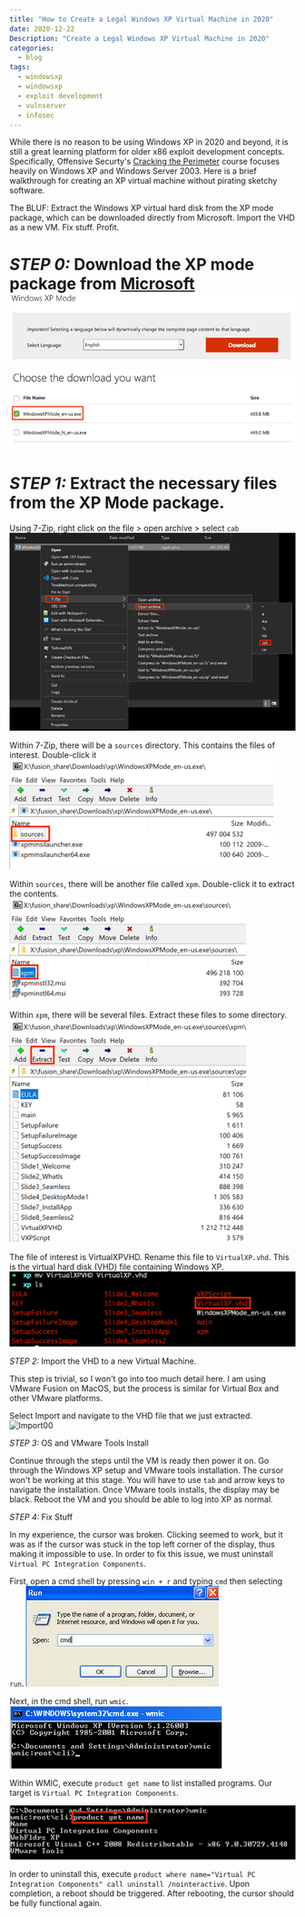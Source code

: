 ```yaml
---
title: "How to Create a Legal Windows XP Virtual Machine in 2020"
date: 2020-12-22
Description: "Create a Legal Windows XP Virtual Machine in 2020"
categories:
  - blog
tags:
  - windowsxp
  - windowsxp
  - exploit development
  - vulnserver
  - infosec
---
```


While there is no reason to be using Windows XP in 2020 and beyond, it is still a great learning platform for older x86 exploit development concepts. Specifically, Offensive Securty's [Cracking the Perimeter][ctp] course focuses heavily on Windows XP and Windows Server 2003. Here is a brief walkthrough for creating an XP virtual machine without pirating sketchy software.

The BLUF: Extract the Windows XP virtual hard disk from the XP mode package, which can be downloaded directly from Microsoft. Import the VHD as a new VM. Fix stuff. Profit.

*STEP 0:* Download the XP mode package from [Microsoft][xp-mode-download]
![Download00](images/2020-12-22_00_download_00.png)
![Download01](images/2020-12-22_00_download_01.png)
=====

*STEP 1:* Extract the necessary files from the XP Mode package.
===
Using 7-Zip, right click on the file > open archive > select `cab`
![Extract00](images/2020-12-22_02_extract_files.png)

Within 7-Zip, there will be a `sources` directory. This contains the files of interest. Double-click it
![Extract01](images/2020-12-22_03_extract_files.png)

Within `sources`, there will be another file called `xpm`. Double-click it to extract the contents.
![Extract02](images/2020-12-22_04_extract_files.png)

Within `xpm`, there will be several files. Extract these files to some directory.
![Extract03](images/2020-12-22_05_extract_files.png)

The file of interest is VirtualXPVHD. Rename this file to `VirtualXP.vhd`. This is the virtual hard disk (VHD) file containing Windows XP.
![Extract04](images/2020-12-22_06_extract_files.png)

*STEP 2:* Import the VHD to a new Virtual Machine.

This step is trivial, so I won't go into too much detail here. I am using VMware Fusion on MacOS, but the process is similar for Virtual Box and other VMware platforms.

Select Import and navigate to the VHD file that we just extracted.
![Import00](images/2020-12-22_07_immport.png)

*STEP 3:* OS and VMware Tools Install

Continue through the steps until the VM is ready then power it on. Go through the Windows XP setup and VMware tools installation. The cursor won't be working at this stage. You will have to use `tab` and arrow keys to navigate the installation. Once VMware tools installs, the display may be black. Reboot the VM and you should be able to log into XP as normal.

*STEP 4:* Fix Stuff

In my experience, the cursor was broken. Clicking seemed to work, but it was as if the cursor was stuck in the top left corner of the display, thus making it impossible to use. In order to fix this issue, we must uninstall `Virtual PC Integration Components`.

First, open a cmd shell by pressing `win + r` and typing `cmd` then selecting `run`.
![run00](images/2020-12-22_08_run_cmd.png)

Next, in the cmd shell, run `wmic`.
![wmic00](images/2020-12-22_09_wmic.png)

Within WMIC, execute `product get name` to list installed programs. Our target is `Virtual PC Integration Components`.

![wmic01](images/2020-12-22_10_wmic_list.png)

In order to uninstall this, execute `product where name="Virtual PC Integration Components" call uninstall /nointeractive`. Upon completion, a reboot should be triggered. After rebooting, the cursor should be fully functional again.



[ctp]: https://web.archive.org/web/20200805102103/https://www.offensive-security.com/ctp-osce/
[xp-mode-download]: https://www.microsoft.com/en-us/download/details.aspx?id=8002
